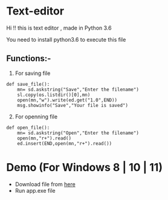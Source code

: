 # Text-editor
Hi !! this is text editor , made in Python 3.6

You need to install python3.6 to execute this file

## Functions:-

1) For saving file
```
def save_file():
	mn= sd.askstring("Save","Enter the filename")
	sl.copy(os.listdir()[0],mn)
	open(mn,"w").write(ed.get("1.0",END))
	msg.showinfo("Save","Your file is saved")
```

2) For openning file
```
def open_file():
	mn= sd.askstring("Open","Enter the filename")
	open(mn,"r+").read()
	ed.insert(END,open(mn,"r+").read())
```

# Demo (For Windows 8 | 10 | 11)
* Download file from [here](http://github.com/abhineetraj1/text-editor/raw/main/app.exe)
* Run app.exe file